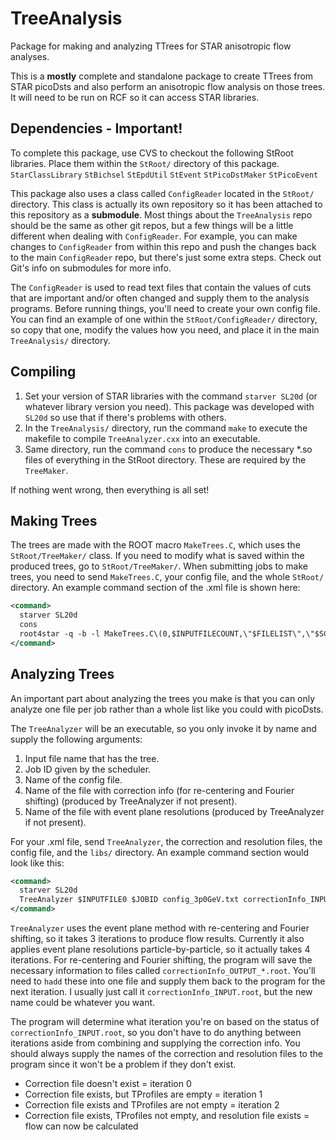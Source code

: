 # TreeAnalysis
Package for making and analyzing TTrees for STAR anisotropic flow analyses.

This is a **mostly** complete and standalone package to create TTrees from STAR picoDsts and also perform an anisotropic flow analysis on those trees. It will need to be run on RCF so it can access STAR libraries.

## Dependencies - Important!

To complete this package, use CVS to checkout the following StRoot libraries. Place them within the `StRoot/` directory of this package.
`StarClassLibrary`
`StBichsel`
`StEpdUtil`
`StEvent`
`StPicoDstMaker`
`StPicoEvent`

This package also uses a class called `ConfigReader` located in the `StRoot/` directory. This class is actually its own repository so it has been attached to this repository as a **submodule**. Most things about the `TreeAnalysis` repo should be the same as other git repos, but a few things will be a little different when dealing with `ConfigReader`. For example, you can make changes to `ConfigReader` from within this repo and push the changes back to the main `ConfigReader` repo, but there's just some extra steps. Check out Git's info on submodules for more info.

The `ConfigReader` is used to read text files that contain the values of cuts that are important and/or often changed and supply them to the analysis programs. Before running things, you'll need to create your own config file. You can find an example of one within the `StRoot/ConfigReader/` directory, so copy that one, modify the values how you need, and place it in the main `TreeAnalysis/` directory.

## Compiling

1) Set your version of STAR libraries with the command `starver SL20d` (or whatever library version you need). This package was developed with `SL20d` so use that if there's problems with others.
2) In the `TreeAnalysis/` directory, run the command `make` to execute the makefile to compile `TreeAnalyzer.cxx` into an executable.
3) Same directory, run the command `cons` to produce the necessary \*.so files of everything in the StRoot directory. These are required by the `TreeMaker`.

If nothing went wrong, then everything is all set!

## Making Trees

The trees are made with the ROOT macro `MakeTrees.C`, which uses the `StRoot/TreeMaker/` class. If you need to modify what is saved within the produced trees, go to `StRoot/TreeMaker/`. When submitting jobs to make trees, you need to send `MakeTrees.C`, your config file, and the whole `StRoot/` directory. An example command section of the .xml file is shown here:

```xml
<command>
  starver SL20d
  cons
  root4star -q -b -l MakeTrees.C\(0,$INPUTFILECOUNT,\"$FILELIST\",\"$SCRATCH\",\"$JOBID\",\"config_3p0GeV.txt\",0\)
</command>
```

## Analyzing Trees

An important part about analyzing the trees you make is that you can only analyze one file per job rather than a whole list like you could with picoDsts.

The `TreeAnalyzer` will be an executable, so you only invoke it by name and supply the following arguments:

1) Input file name that has the tree.
2) Job ID given by the scheduler.
3) Name of the config file.
4) Name of the file with correction info (for re-centering and Fourier shifting) (produced by TreeAnalyzer if not present).
5) Name of the file with event plane resolutions (produced by TreeAnalyzer if not present).

For your .xml file, send `TreeAnalyzer`, the correction and resolution files, the config file, and the `libs/` directory. An example command section would look like this: 

```xml
<command>
  starver SL20d
  TreeAnalyzer $INPUTFILE0 $JOBID config_3p0GeV.txt correctionInfo_INPUT.root resolutionInfo_INPUT.root
</command>
```

`TreeAnalyzer` uses the event plane method with re-centering and Fourier shifting, so it takes 3 iterations to produce flow results. Currently it also applies event plane resolutions particle-by-particle, so it actually takes 4 iterations. For re-centering and Fourier shifting, the program will save the necessary information to files called `correctionInfo_OUTPUT_*.root`. You'll need to `hadd` these into one file and supply them back to the program for the next iteration. I usually just call it `correctionInfo_INPUT.root`, but the new name could be whatever you want. 

The program will determine what iteration you're on based on the status of `correctionInfo_INPUT.root`, so you don't have to do anything between iterations aside from combining and supplying the correction info. You should always supply the names of the correction and resolution files to the program since it won't be a problem if they don't exist.

* Correction file doesn't exist = iteration 0
* Correction file exists, but TProfiles are empty = iteration 1
* Correction file exists and TProfiles are not empty = iteration 2
* Correction file exists, TProfiles not empty, and resolution file exists = flow can now be calculated

